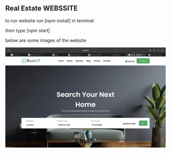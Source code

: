 ## Real Estate WEBSSITE

to run website run [npm install] in terminal

then type [npm start]

below are some images of the website

![re-1.png](/re-1.png)
